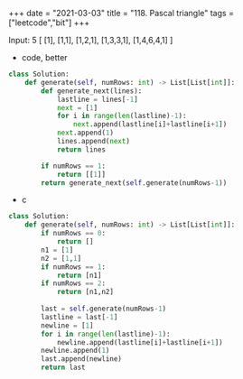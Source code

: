 +++
date = "2021-03-03"
title = "118. Pascal triangle"
tags = ["leetcode","bit"]
+++

Input: 5 
[
     [1],
    [1,1],
   [1,2,1],
  [1,3,3,1],
 [1,4,6,4,1]
]

- code, better
```py
class Solution:
    def generate(self, numRows: int) -> List[List[int]]:
        def generate_next(lines):
            lastline = lines[-1]
            next = [1]
            for i in range(len(lastline)-1):
                next.append(lastline[i]+lastline[i+1])
            next.append(1)
            lines.append(next)
            return lines

        if numRows == 1:
            return [[1]] 
        return generate_next(self.generate(numRows-1))

```
- c
```py
class Solution:
    def generate(self, numRows: int) -> List[List[int]]:
        if numRows == 0:
            return []
        n1 = [1]
        n2 = [1,1]
        if numRows == 1:
            return [n1]
        if numRows == 2:
            return [n1,n2]
        
        last = self.generate(numRows-1)
        lastline = last[-1]
        newline = [1]
        for i in range(len(lastline)-1):
            newline.append(lastline[i]+lastline[i+1])
        newline.append(1)    
        last.append(newline)
        return last
```
